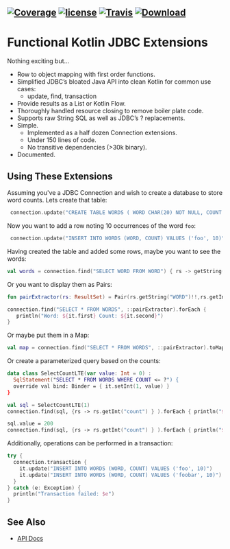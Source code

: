 [![Coverage](https://codecov.io/gh/nwillc/funkjdbc/branch/master/graphs/badge.svg?branch=master)](https://codecov.io/gh/nwillc/funkjdbc)
[![license](https://img.shields.io/github/license/nwillc/funkjdbc.svg)](https://tldrlegal.com/license/-isc-license)
[![Travis](https://img.shields.io/travis/nwillc/funkjdbc.svg)](https://travis-ci.org/nwillc/funkjdbc)
[![Download](https://api.bintray.com/packages/nwillc/maven/funkjdbc/images/download.svg)](https://bintray.com/nwillc/maven/funkjdbc/_latestVersion)
------

# Functional Kotlin JDBC Extensions

Nothing exciting but...

 - Row to object mapping with first order functions.
 - Simplified JDBC’s bloated Java API into clean Kotlin for common use cases:
   - update, find, transaction
 - Provide results as a List or Kotlin Flow.
 - Thoroughly handled resource closing to remove boiler plate code.
 - Supports raw String SQL as well as JDBC’s ? replacements.
 - Simple.
    - Implemented as a half dozen Connection extensions.
    - Under 150 lines of code.
    - No transitive dependencies (>30k binary).
 - Documented.

## Using These Extensions

Assuming you've a JDBC Connection and wish to create a database to store word counts. Lets create
that table:

```kotlin
 connection.update("CREATE TABLE WORDS ( WORD CHAR(20) NOT NULL, COUNT INTEGER DEFAULT 0)")
```

Now you want to add a row noting 10 occurrences of the word `foo`:

```kotlin
 connection.update("INSERT INTO WORDS (WORD, COUNT) VALUES ('foo', 10)")
```

Having created the table and added some rows, maybe you want to see the words:

```kotlin
val words = connection.find("SELECT WORD FROM WORD") { rs -> getString(1) }
```

Or you want to display them as Pairs:

```kotlin
fun pairExtractor(rs: ResultSet) = Pair(rs.getString("WORD")!!,rs.getInt("COUNT"))

connection.find("SELECT * FROM WORDS", ::pairExtractor).forEach {
   println("Word: ${it.first} Count: ${it.second}")
}
```

Or maybe put them in a Map:

```kotlin
val map = connection.find("SELECT * FROM WORDS", ::pairExtractor).toMap()
```

Or create a parameterized query based on the counts:

```kotlin
data class SelectCountLTE(var value: Int = 0) :
  SqlStatement("SELECT * FROM WORDS WHERE COUNT <= ?") {
  override val bind: Binder = { it.setInt(1, value) }
}

val sql = SelectCountLTE(1)
connection.find(sql, {rs -> rs.getInt("count") } ).forEach { println("$it <= ${sql.value}") }

sql.value = 200
connection.find(sql, {rs -> rs.getInt("count") } ).forEach { println("$it <= ${sql.value}") }

```

Additionally, operations can be performed in a transaction:

```kotlin
try {
  connection.transaction {
    it.update("INSERT INTO WORDS (WORD, COUNT) VALUES ('foo', 10)")
    it.update("INSERT INTO WORDS (WORD, COUNT) VALUES ('foobar', 10)")
  }
} catch (e: Exception) {
  println("Transaction failed: $e")
}
```
## See Also

- [API Docs](https://nwillc.github.io/funkjdbc/dokka/funkjdbc/index.html)

